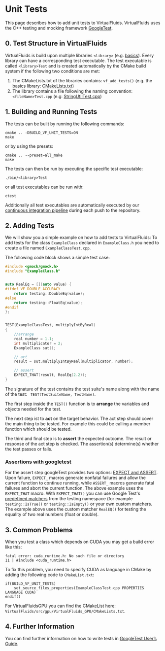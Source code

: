 # Unit Tests

This page describes how to add unit tests to VirtualFluids. VirtualFluids uses the C++ testing and mocking framework [GoogleTest](http://google.github.io/googletest/).

## 0. Test Structure in VirtualFluids
VirtualFluids is build upon multiple libraries `<library>` (e.g. [basics](https://git.rz.tu-bs.de/irmb/virtualfluids/-/tree/main/src/basics)). Every library can have a corresponding test executable. The test executable is called `<library>Test` and is created automatically by the CMake build system if the following two conditions are met:
1. The CMakeLists.txt of the libraries contains: `vf_add_tests()` (e.g. the basics library: [CMakeLists.txt](https://git.rz.tu-bs.de/irmb/virtualfluids/-/blob/main/src/basics/CMakeLists.txt))
2. The library contains a file following the naming convention: `<fileName>Test.cpp` (e.g: [StringUtilTest.cpp](https://git.rz.tu-bs.de/irmb/virtualfluids/-/blob/main/src/basics/StringUtilities/StringUtilTest.cpp))


## 1. Building and Running Tests
The tests can be built by running the following commands:
```
cmake .. -DBUILD_VF_UNIT_TESTS=ON
make
```
or by using the presets:
```
cmake .. --preset=all_make
make
```


The tests can then be run by executing the specific test executable:
```
./bin/<library>Test
```
or all test executables can be run with:
```
ctest
```

Additionally all test executables are automatically executed by our [continuous integration pipeline](https://git.rz.tu-bs.de/irmb/virtualfluids/-/pipelines) during each push to the repository.

## 2. Adding Tests

We will show you a simple example on how to add tests to VirtualFluids:
To add tests for the class ```ExampleClass``` declared in ```ExampleClass.h``` you need to create a file named ```ExampleClassTest.cpp```.

The following code block shows a simple test case:
```cpp
#include <gmock/gmock.h>
#include "ExampleClass.h"


auto RealEq = [](auto value) {
#ifdef VF_DOUBLE_ACCURACY
    return testing::DoubleEq(value);
#else
    return testing::FloatEq(value);
#endif
};


TEST(ExampleClassTest, multiplyIntByReal)
{
    //arrange
    real number = 1.1;
    int multiplicator = 2;
    ExampleClass sut();

    // act
    result = sut.multiplyIntByReal(multiplicator, number);

    // assert
    EXPECT_THAT(result, RealEq(2.2));
}
```

The signature of the test contains the test suite's name along with the name of the test: `` TEST(TestSuiteName, TestName)``.

The first step inside the ``TEST()`` function is to **arrange** the variables and objects needed for the test.

The next step ist to **act** on the target behavior. The act step should cover the main thing to be tested. For example this could be calling a member function which should be tested.

The third and final step is to **assert** the expected outcome. The result or response of the act step is checked. The assertion(s) determine(s) whether the test passes or fails.

### Assertions with googletest
For the assert step googleTest provides two options: [EXPECT and ASSERT](http://google.github.io/googletest/reference/assertions.html). Upon failure, `EXPECT_` macros generate nonfatal failures and allow the current function to continue running, while `ASSERT_` macros generate fatal failures and abort the current function. The above example uses the ``EXPECT_THAT`` macro. With ``EXPECT_THAT()``  you can use Google Test's [predefined matchers](http://google.github.io/googletest/reference/matchers.html) from the testing namespace (for example ``testing::IsTrue()`` or ``testing::IsEmpty()`` or your own custom matchers. The example above uses the custom matcher ``RealEQ()`` for testing the equality of two real numbers (float or double).



## 3. Common Problems
When you test a class which depends on CUDA you may get a build error like this:
```
fatal error: cuda_runtime.h: No such file or directory
11 | #include <cuda_runtime.h>
```

To fix this problem, you need to specify CUDA as language in CMake by adding the following code to ``CMakeList.txt``:
```
if(BUILD_VF_UNIT_TESTS)
    set_source_files_properties(ExampleClassTest.cpp PROPERTIES LANGUAGE CUDA)
endif()

```
For VirtualFluidsGPU you can find the CMakeList here: ``VirtualFluids/src/gpu/VirtualFluids_GPU/CMakeLists.txt``.

<!-- Gleiches Problm wie in Punkt 2. Running the Tests -->

## 4. Further Information
 You can find further information on how to write tests in [GoogleTest User’s Guide](http://google.github.io/googletest/).